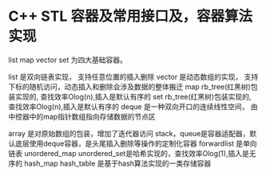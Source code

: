 # C++ STL 容器及常用接口及，容器算法实现

list map vector set 为四大基础容器。

list 是双向链表实现， 支持任意位置的插入删除
vector 是动态数组的实现， 支持下标的随机访问，动态插入和删除会涉及数据的整体搬迁
map rb_tree(红黑树)包装实现的, 查找效率Olog(n),插入是默认有序的
set rb_tree(红黑树)包装实现的, 查找效率Olog(n),插入是默认有序的
deque 是一种双向开口的连续线性空间， 由中控器中的map指针数组指向存储数据的节点区

array 是对原始数组的包装，增加了迭代器访问
stack，queue是容器适配器，默认底层使用deque容器，是头尾插入删除等操作的定制化容器
forwardlist 是单向链表
unordered_map unordered_set是哈希实现的，查找效率Olog(1),插入是无序的
hash_map hash_table 是基于hash算法实现的一类存储容器
